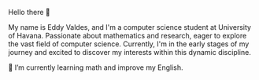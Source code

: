 Hello there 👋

My name is Eddy Valdes, and I'm a computer science student at University of Havana. Passionate about mathematics and research, eager to explore the vast field of computer science. Currently, I'm in the early stages of my journey and excited to discover my interests within this dynamic discipline.

🌱 I’m currently learning math and improve my English.

